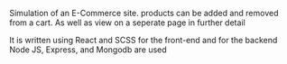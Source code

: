 Simulation of an E-Commerce site. products can be added and removed from a cart. As well as view on a seperate page in further detail

It is written using React and SCSS for the front-end and for the backend Node JS, Express, and Mongodb are used